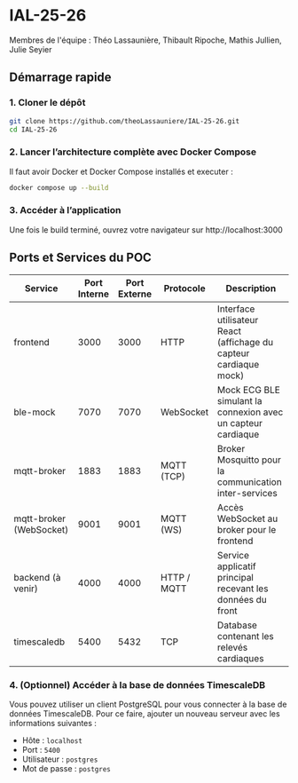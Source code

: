 # IAL-25-26

Membres de l'équipe : Théo Lassaunière, Thibault Ripoche, Mathis Jullien, Julie Seyier

## Démarrage rapide

### 1. Cloner le dépôt

```bash
git clone https://github.com/theoLassauniere/IAL-25-26.git
cd IAL-25-26
```

### 2. Lancer l’architecture complète avec Docker Compose

Il faut avoir Docker et Docker Compose installés et executer :

```bash
docker compose up --build
```

### 3. Accéder à l’application

Une fois le build terminé, ouvrez votre navigateur sur http://localhost:3000

## Ports et Services du POC

| Service                 | Port Interne | Port Externe | Protocole   | Description                                                       |
|-------------------------|--------------|--------------|-------------|-------------------------------------------------------------------|
| frontend                | 3000         | 3000         | HTTP        | Interface utilisateur React (affichage du capteur cardiaque mock) |
| ble-mock                | 7070         | 7070         | WebSocket   | Mock ECG BLE simulant la connexion avec un capteur cardiaque      |
| mqtt-broker             | 1883         | 1883         | MQTT (TCP)  | Broker Mosquitto pour la communication inter-services             |
| mqtt-broker (WebSocket) | 9001         | 9001         | MQTT (WS)   | Accès WebSocket au broker pour le frontend                        |
| backend (à venir)       | 4000         | 4000         | HTTP / MQTT | Service applicatif principal recevant les données du front        |
| timescaledb             | 5400         | 5432         | TCP         | Database contenant les relevés cardiaques                         |

### 4. (Optionnel) Accéder à la base de données TimescaleDB

Vous pouvez utiliser un client PostgreSQL pour vous connecter à la base de données TimescaleDB.
Pour ce faire, ajouter un nouveau serveur avec les informations suivantes :
- Hôte : `localhost`
- Port : `5400`
- Utilisateur : `postgres`
- Mot de passe : `postgres`